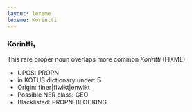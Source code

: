 ```yaml
---
layout: lexeme
lexeme: Korintti
---
```


###  Korintti₁

This rare proper noun overlaps more common *Korintti* (FIXME)
* UPOS:  PROPN
* in KOTUS dictionary under:  5
* Origin:  finer|fiwikt|enwikt
* Possible NER class:  GEO
* Blacklisted:  PROPN-BLOCKING

